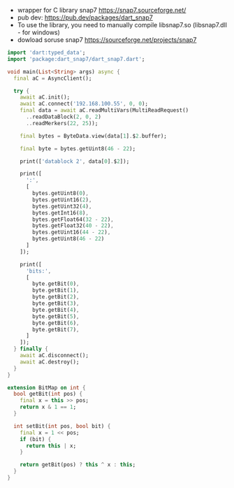 * wrapper for C library snap7 https://snap7.sourceforge.net/
* pub dev: https://pub.dev/packages/dart_snap7
* To use the library, you need to manually compile libsnap7.so (libsnap7.dll - for windows)
* dowload soruse snap7 https://sourceforge.net/projects/snap7
<?code-excerpt "readme_excerpts.dart (Write)"?>
```dart
import 'dart:typed_data';
import 'package:dart_snap7/dart_snap7.dart';

void main(List<String> args) async {
  final aC = AsyncClient();

  try {
    await aC.init();
    await aC.connect('192.168.100.55', 0, 0);
    final data = await aC.readMultiVars(MultiReadRequest()
      ..readDataBlock(2, 0, 2)
      ..readMerkers(22, 25));

    final bytes = ByteData.view(data[1].$2.buffer);

    final byte = bytes.getUint8(46 - 22);

    print(['datablock 2', data[0].$2]);

    print([
      ':',
      [
        bytes.getUint8(0),
        bytes.getUint16(2),
        bytes.getUint32(4),
        bytes.getInt16(8),
        bytes.getFloat64(32 - 22),
        bytes.getFloat32(40 - 22),
        bytes.getUint16(44 - 22),
        bytes.getUint8(46 - 22)
      ]
    ]);

    print([
      'bits:',
      [
        byte.getBit(0),
        byte.getBit(1),
        byte.getBit(2),
        byte.getBit(3),
        byte.getBit(4),
        byte.getBit(5),
        byte.getBit(6),
        byte.getBit(7),
      ]
    ]);
  } finally {
    await aC.disconnect();
    await aC.destroy();
  }
}

extension BitMap on int {
  bool getBit(int pos) {
    final x = this >> pos;
    return x & 1 == 1;
  }

  int setBit(int pos, bool bit) {
    final x = 1 << pos;
    if (bit) {
      return this | x;
    }

    return getBit(pos) ? this ^ x : this;
  }
}
```
